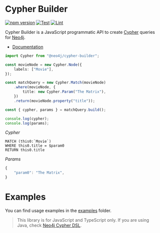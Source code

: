 # Cypher Builder

[![npm version](https://badge.fury.io/js/@neo4j%2Fcypher-builder.svg)](https://badge.fury.io/js/@neo4j%2Fcypher-builder)
[![Test](https://github.com/neo4j/cypher-builder/actions/workflows/test.yml/badge.svg)](https://github.com/neo4j/cypher-builder/actions/workflows/test.yml)
[![Lint](https://github.com/neo4j/cypher-builder/actions/workflows/lint.yml/badge.svg)](https://github.com/neo4j/cypher-builder/actions/workflows/lint.yml)

Cypher Builder is a JavaScript programmatic API to create [Cypher](https://neo4j.com/docs/cypher-manual/current/) queries for [Neo4j](https://neo4j.com/).

-   [Documentation](https://neo4j.com/docs/graphql-manual/current/)

```typescript
import Cypher from "@neo4j/cypher-builder";

const movieNode = new Cypher.Node({
    labels: ["Movie"],
});

const matchQuery = new Cypher.Match(movieNode)
    .where(movieNode, {
        title: new Cypher.Param("The Matrix"),
    })
    .return(movieNode.property("title"));

const { cypher, params } = matchQuery.build();

console.log(cypher);
console.log(params);
```

_Cypher_

```cypher
MATCH (this0:`Movie`)
WHERE this0.title = $param0
RETURN this0.title
```

_Params_

```typescript
{
    "param0": "The Matrix",
}
```

# Examples

You can find usage examples in the [examples](https://github.com/neo4j/cypher-builder/tree/main/examples) folder.

> This library is for JavaScript and TypeScript only. If you are using Java, check [Neo4j Cypher DSL](https://neo4j-contrib.github.io/cypher-dsl).
